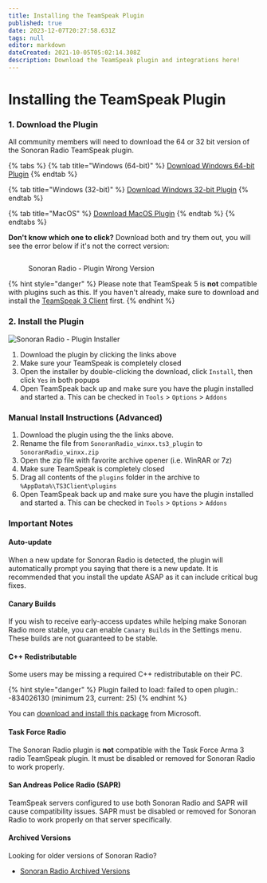 ```yaml
---
title: Installing the TeamSpeak Plugin
published: true
date: 2023-12-07T20:27:58.631Z
tags: null
editor: markdown
dateCreated: 2021-10-05T05:02:14.308Z
description: Download the TeamSpeak plugin and integrations here!
---
```


# Installing the TeamSpeak Plugin

### 1. Download the Plugin

All community members will need to download the 64 or 32 bit version of the Sonoran Radio TeamSpeak plugin.

{% tabs %}
{% tab title="Windows (64-bit)" %}
[Download Windows 64-bit Plugin](https://download.sonoransoftware.com/sonoranradio/archive/SonoranRadio\_win64.ts3\_plugin)
{% endtab %}

{% tab title="Windows (32-bit)" %}
[Download Windows 32-bit Plugin](https://download.sonoransoftware.com/sonoranradio/archive/SonoranRadio\_win32.ts3\_plugin)
{% endtab %}

{% tab title="MacOS" %}
[Download MacOS Plugin](https://download.sonoransoftware.com/sonoranradio/archive/SonoranRadio\_macos.ts3\_plugin)
{% endtab %}
{% endtabs %}

**Don't know which one to click?** Download both and try them out, you will see the error below if it's not the correct version:&#x20;

<figure><img src="https://i.imgur.com/Okf4oUS.png" alt=""><figcaption><p>Sonoran Radio - Plugin Wrong Version</p></figcaption></figure>

{% hint style="danger" %}
Please note that TeamSpeak 5 is **not** compatible with plugins such as this. If you haven't already, make sure to download and install the [TeamSpeak 3 Client](https://teamspeak.com/en/downloads/#ts3client) first.
{% endhint %}

### 2. Install the Plugin

![Sonoran Radio - Plugin Installer](https://i.imgur.com/xktrfnX.png)

1. Download the plugin by clicking the links above
2. Make sure your TeamSpeak is completely closed
3. Open the installer by double-clicking the download, click `Install`, then click `Yes` in both popups
4. Open TeamSpeak back up and make sure you have the plugin installed and started a. This can be checked in `Tools` > `Options` > `Addons`

### Manual Install Instructions (Advanced)

1. Download the plugin using the the links above.
2. Rename the file from `SonoranRadio_winxx.ts3_plugin` to `SonoranRadio_winxx.zip`
3. Open the zip file with favorite archive opener (i.e. WinRAR or 7z)
4. Make sure TeamSpeak is completely closed
5. Drag all contents of the `plugins` folder in the archive to `%AppData%\TS3Client\plugins`
6. Open TeamSpeak back up and make sure you have the plugin installed and started a. This can be checked in `Tools` > `Options` > `Addons`

### Important Notes

#### Auto-update

When a new update for Sonoran Radio is detected, the plugin will automatically prompt you saying that there is a new update. It is recommended that you install the update ASAP as it can include critical bug fixes.

#### Canary Builds

If you wish to receive early-access updates while helping make Sonoran Radio more stable, you can enable `Canary Builds` in the Settings menu. These builds are not guaranteed to be stable.

#### C++ Redistributable

Some users may be missing a required C++ redistributable on their PC.

{% hint style="danger" %}
Plugin failed to load: failed to open plugin.: -834026130 (minimum 23, current: 25)
{% endhint %}

You can [download and install this package](https://aka.ms/vs/16/release/vc\_redist.x64.exe) from Microsoft.

#### Task Force Radio

The Sonoran Radio plugin is **not** compatible with the Task Force Arma 3 radio TeamSpeak plugin. It must be disabled or removed for Sonoran Radio to work properly.

#### San Andreas Police Radio (SAPR)

TeamSpeak servers configured to use both Sonoran Radio and SAPR will cause compatibility issues. SAPR must be disabled or removed for Sonoran Radio to work properly on that server specifically.

#### Archived Versions

Looking for older versions of Sonoran Radio?

* [Sonoran Radio Archived Versions](../../other/archive-downloads.md)

